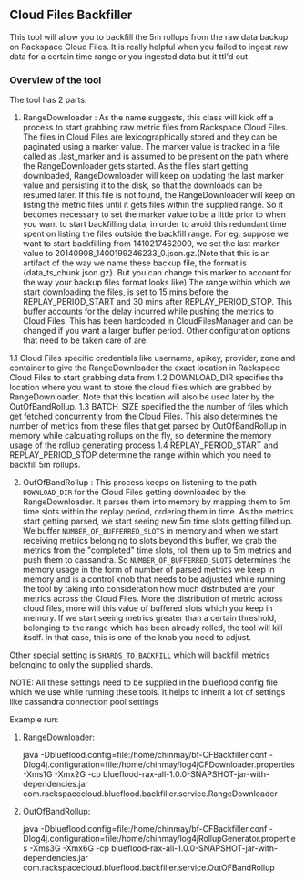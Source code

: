 ## Cloud Files Backfiller

This tool will allow you to backfill the 5m rollups from the raw data backup on Rackspace Cloud Files. It is really helpful when you failed to ingest raw data for a certain time
range or you ingested data but it ttl'd out.

### Overview of the tool

The tool has 2 parts:
1. RangeDownloader : As the name suggests, this class will kick off a process to start grabbing raw metric files from Rackspace Cloud Files. The files in Cloud Files are lexicographically
stored and they can be paginated using a marker value. The marker value is tracked in a file called as .last_marker and is assumed to be present on the path where the RangeDownloader
gets started. As the files start getting downloaded, RangeDownloader will keep on updating the last marker value and persisting it to the disk, so that the downloads can be resumed later.
If this file is not found, the RangeDownloader will keep on listing the metric files until it gets files within the supplied range. So it becomes necessary to set the marker value to be a little
prior to when you want to start backfilling data, in order to avoid this redundant time spent on listing the files outside the backfill range. For eg. suppose we want to start backfilling from
1410217462000, we set the last marker value to 20140908_1400199246233_0.json.gz.(Note that this is an artifact of the way we name these backup file, the format is {data_ts_chunk.json.gz}. But
you can change this marker to account for the way your backup files format looks like)
The range within which we start downloading the files, is set to 15 mins before the REPLAY_PERIOD_START and 30 mins after REPLAY_PERIOD_STOP. This buffer accounts for the delay incurred while pushing
the metrics to Cloud Files. This has been hardcoded in CloudFilesManager and can be changed if you want a larger buffer period.
Other configuration options that need to be taken care of are:

1.1 Cloud Files specific credentials like username, apikey, provider, zone and container to give the RangeDownloader the exact location in Rackspace Cloud Files to start grabbing data from
1.2 DOWNLOAD_DIR specifies the location where you want to store the cloud files which are grabbed by RangeDownloader. Note that this location will also be used later by the OutOfBandRollup.
1.3 BATCH_SIZE specified the the number of files which get fetched concurrently from the Cloud Files. This also determines the number of metrics from these files that get parsed by OutOfBandRollup
    in memory while calculating rollups on the fly, so determine the memory usage of the rollup generating process
1.4 REPLAY_PERIOD_START and REPLAY_PERIOD_STOP determine the range within which you need to backfill 5m rollups.

2. OufOfBandRollup : This process keeps on listening to the path `DOWNLOAD_DIR` for the Cloud Files getting downloaded by the RangeDownloader. It parses them into memory by mapping them to 5m time slots
                     within the replay period, ordering them in time. As the metrics start getting parsed, we start seeing new 5m time slots getting filled up. We buffer `NUMBER_OF_BUFFERRED_SLOTS`
                     in memory and when we start receiving metrics belonging to slots beyond this buffer, we grab the metrics from the "completed" time slots, roll them up to 5m metrics and push them
                     to cassandra. So `NUMBER_OF_BUFFERRED_SLOTS` determines the memory usage in the form of number of parsed metrics we keep in memory and is a control knob that needs to be adjusted
                     while running the tool by taking into consideration how much distributed are your metrics across the Cloud Files. More the distribution of metric across cloud files, more will this
                     value of buffered slots which you keep in memory. If we start seeing metrics greater than a certain threshold, belonging to the range which has been already rolled, the tool will kill
                     itself. In that case, this is one of the knob you need to adjust.


Other special setting is `SHARDS_TO_BACKFILL` which will backfill metrics belonging to only the supplied shards.

NOTE: All these settings need to be supplied in the blueflood config file which we use while running these tools. It helps to inherit a lot of settings like cassandra connection pool settings

Example run:

1. RangeDownloader:

   java -Dblueflood.config=file:/home/chinmay/bf-CFBackfiller.conf -Dlog4j.configuration=file:/home/chinmay/log4jCFDownloader.properties -Xms1G -Xmx2G -cp blueflood-rax-all-1.0.0-SNAPSHOT-jar-with-dependencies.jar com.rackspacecloud.blueflood.backfiller.service.RangeDownloader

2. OutOfBandRollup:

   java -Dblueflood.config=file:/home/chinmay/bf-CFBackfiller.conf -Dlog4j.configuration=file:/home/chinmay/log4jRollupGenerator.properties -Xms3G -Xmx6G -cp blueflood-rax-all-1.0.0-SNAPSHOT-jar-with-dependencies.jar com.rackspacecloud.blueflood.backfiller.service.OutOFBandRollup

